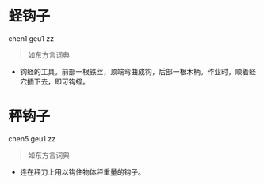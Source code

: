 # 蛏钩子
chen1 geu1 zz
> 如东方言词典
- 钩蛏的工具。前部一根铁丝，顶端弯曲成钩，后部一根木柄。作业时，顺着蛏穴插下去，即可钩蛏。

# 秤钩子
chen5 geu1 zz
> 如东方言词典
- 连在秤刀上用以钩住物体秤重量的钩子。
